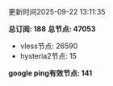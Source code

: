 更新时间2025-09-22 13:11:35

**总订阅: 188**
**总节点: 47053**
- vless节点: 26590
- hysteria2节点: 15

**google ping有效节点: 141**
